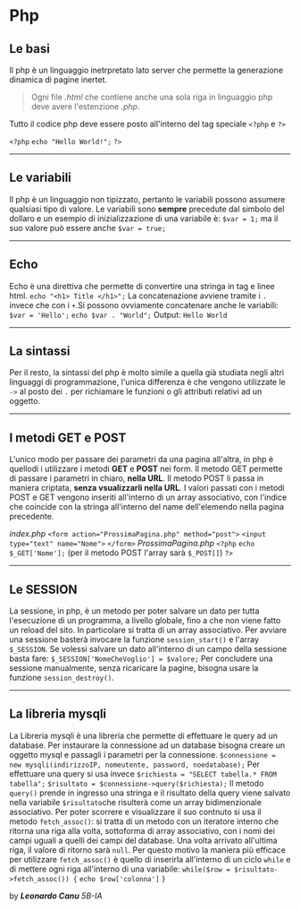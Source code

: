 # Php
## Le basi
Il php è un linguaggio inetrpretato lato server che permette la generazione dinamica di pagine inertet.
>Ogni file *.html* che contiene anche una sola riga in linguaggio php deve avere l'estenzione *.php*. 

Tutto il codice php deve essere posto all'interno del tag speciale `<?php` e `?>`

`<?php`
    `echo "Hello World!";`
`?>` 

---

## Le variabili
Il php è un linguaggio non tipizzato, pertanto le variabili possono assumere qualsiasi tipo di valore. 
Le variabili sono **sempre** precedute dal simbolo del dollaro e un esempio di inizializzazione di una variabile è: `$var = 1;`
ma il suo valore può essere anche `$var = true;`

---

## Echo
Echo è una direttiva che permette di convertire una stringa in tag e linee html.
`echo "<h1> Title </h1>";`
La concatenazione avviene tramite i `.` invece che con i `+`.Si possono ovviamente concatenare anche le variabili: 
`$var = 'Hello';` 
`echo $var . "World";`
Output: `Hello World`

---

## La sintassi
Per il resto, la sintassi del php è molto simile a quella già studiata negli altri linguaggi di programmazione, l'unica differenza è che vengono utilizzate le `->` al posto dei `.` per richiamare le funzioni o gli attributi relativi ad un oggetto.

---

## I metodi GET e POST
L'unico modo per passare dei parametri da una pagina all'altra, in php è quellodi i utilizzare i metodi **GET** e **POST** nei form.
Il metodo GET permette di passare i parametri in chiaro, **nella URL**.
Il metodo POST li passa in maniera criptata, **senza vsualizzarli nella URL**.
I valori passati con i metodi POST e GET vengono inseriti all'interno di un array associativo, con l'indice che coincide con la stringa all'interno del name dell'elemendo nella pagina precedente.

*index.php*
`<form action="ProssimaPagina.php" method="post">`
    `<input type="text" name="Nome">`
`</form>`
*ProssimaPagina.php*
`<?php`
    `echo $_GET['Nome'];` (per il metodo POST l'array sarà `$_POST[]`)
`?>`

---

## Le SESSION
La sessione, in php, è un metodo per poter salvare un dato per tutta l'esecuzione di un programma, a livello globale, fino a che non viene fatto un reload del sito.
In particolare si tratta di un array associativo.
Per avviare una sessione basterà invocare la funzione `session_start()` e l'array `$_SESSION`.
Se volessi salvare un dato all'interno di un campo della sessione basta fare: `$_SESSION['NomeCheVoglio'] = $valore;`
Per concludere una sessione manualmente, senza ricaricare la pagine, bisogna usare la funzione `session_destroy()`.

---

## La libreria mysqli
La Libreria mysqli è una libreria che permette di effettuare le query ad un database.
Per instaurare la connessione ad un database bisogna creare un oggetto mysql e passagli i parametri per la connessione.
`$connessione = new mysqli(indirizzoIP, nomeutente, password, noedatabase);`
Per effettuare una query si usa invece 
`$richiesta = "SELECT tabella.* FROM tabella";`
`$risultato = $connessione->query($richiesta);`
Il metodo `query()` prende in ingresso una stringa e il risultato della query viene salvato nella variabile `$risultato`che risulterà come un array bidimenzionale associativo. Per poter scorrere e visualizzare il suo contnuto si usa il metodo `fetch_assoc()`: si tratta di un metodo con un iteratore interno che ritorna una riga alla volta, sottoforma di array associativo, con i nomi dei campi uguali a quelli dei campi del database. Una volta arrivato all'ultima riga, il valore di ritorno sarà `null`. Per questo motivo la maniera più efficace per utilizzare `fetch_assoc()` è quello di inserirla all'interno di un ciclo `while` e di mettere ogni riga all'interno di una variabile:
`while($row = $risultato->fetch_assoc()) {`
    `echo $row['colonna']`
`}`



by ***Leonardo Canu*** *5B-IA*